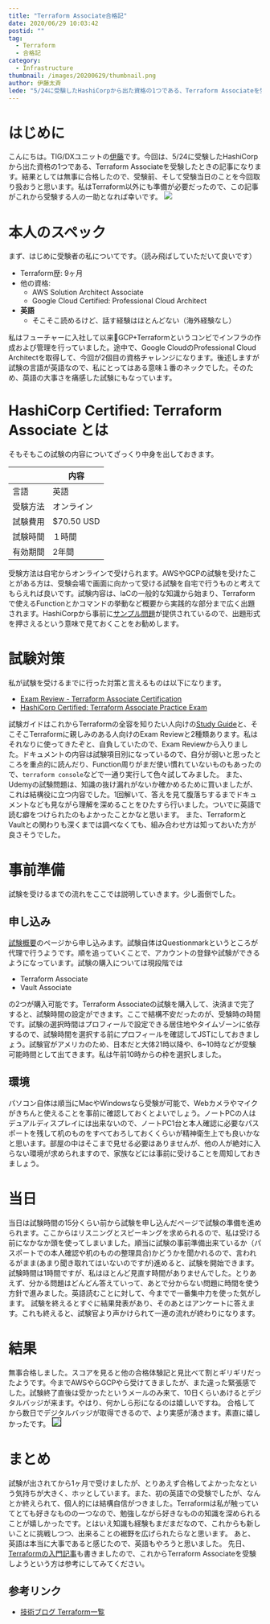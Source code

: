 ```yaml
---
title: "Terraform Associate合格記"
date: 2020/06/29 10:03:42
postid: ""
tag:
  - Terraform
  - 合格記
category:
  - Infrastructure
thumbnail: /images/20200629/thumbnail.png
author: 伊藤太斉
lede: "5/24に受験したHashiCorpから出た資格の1つである、Terraform Associateを受験したときの記事になります。結果としては無事に合格したので、受験前、そして受験当日のことを今回取り扱おうと思います。"
---
```


# はじめに
こんにちは。TIG/DXユニットの[伊藤](https://twitter.com/kaedemalu)です。今回は、5/24に受験したHashiCorpから出た資格の1つである、Terraform Associateを受験したときの記事になります。結果としては無事に合格したので、受験前、そして受験当日のことを今回取り扱おうと思います。私はTerraform以外にも準備が必要だったので、この記事がこれから受験する人の一助となれば幸いです。
<img src="/images/20200629/1.png" class="img-small-size" loading="lazy">

# 本人のスペック
まず、はじめに受験者の私についてです。（読み飛ばしていただいて良いです）

- Terraform歴: 9ヶ月
- 他の資格:
    - AWS Solution Architect Associate
    - Google Cloud Certified: Professional Cloud Architect
- **英語**
    - そこそこ読めるけど、話す経験はほとんどない（海外経験なし）

私はフューチャーに入社して以来GCP+Terraformというコンビでインフラの作成および管理を行っていました。途中で、Google CloudのProfessional Cloud Architectを取得して、今回が2個目の資格チャレンジになります。後述しますが試験の言語が英語なので、私にとってはある意味１番のネックでした。そのため、英語の大事さを痛感した試験にもなっています。

# HashiCorp Certified: Terraform Associate とは
そもそもこの試験の内容についてざっくり中身を出しておきます。

|     | 内容 |
| ------ | ------|
| 言語 | 英語 |
| 受験方法 | オンライン |
| 試験費用 | $70.50 USD |
| 試験時間 | １時間 |
| 有効期間 | 2年間 |

受験方法は自宅からオンラインで受けられます。AWSやGCPの試験を受けたことがある方は、受験会場で画面に向かって受ける試験を自宅で行うものと考えてもらえれば良いです。試験内容は、IaCの一般的な知識から始まり、Terraformで使えるFunctionとかコマンドの挙動など概要から実践的な部分まで広く出題されます。HashiCorpから事前に[サンプル問題](https://learn.hashicorp.com/terraform/certification/terraform-associate-sample-questions)が提供されているので、出題形式を押さえるという意味で見ておくことをお勧めします。

# 試験対策
私が試験を受けるまでに行った対策と言えるものは以下になります。

- [Exam Review - Terraform Associate Certification](https://learn.hashicorp.com/terraform/certification/terraform-associate-review)
- [HashiCorp Certified: Terraform Associate Practice Exam](https://www.udemy.com/course/terraform-associate-practice-exam/)

試験ガイドはこれからTerraformの全容を知りたい人向けの[Study Guide](https://learn.hashicorp.com/terraform/certification/terraform-associate-study-guide)と、そこそこTerraformに親しみのある人向けのExam Reviewと2種類あります。私はそれなりに使ってきたぞと、自負していたので、Exam Reviewから入りました。ドキュメントの内容は試験項目別になっているので、自分が弱いと思ったところを重点的に読んだり、Function周りがまだ使い慣れていないものもあったので、`terraform console`などで一通り実行して色々試してみました。
また、Udemyの試験問題は、知識の抜け漏れがないか確かめるために買いましたが、これは結構役に立つ内容でした。1回解いて、答えを見て腹落ちするまでドキュメントなども見ながら理解を深めることをひたすら行いました。ついでに英語で読む癖をつけられたのもよかったことかなと思います。
また、TerraformとVaultとの関わりも深くまでは調べなくても、組み合わせ方は知っておいた方が良さそうでした。

# 事前準備
試験を受けるまでの流れをここでは説明していきます。少し面倒でした。

## 申し込み
[試験概要](https://www.hashicorp.com/certification/terraform-associate/)のページから申し込みます。試験自体はQuestionmarkというところが代理で行うようです。順を追っていくことで、アカウントの登録や試験ができるようになっています。試験の購入については現段階では

- Terraform Associate
- Vault Associate

の2つが購入可能です。Terraform Associateの試験を購入して、決済まで完了すると、試験時間の設定ができます。ここで結構不安だったのが、受験時の時間です。試験の選択時間はプロフィールで設定できる居住地やタイムゾーンに依存するので、試験時間を選択する前にプロフィールを確認してJSTにしておきましょう。試験官がアメリカのため、日本だと大体21時以降や、6~10時などが受験可能時間として出てきます。私は午前10時からの枠を選択しました。

## 環境
パソコン自体は順当にMacやWindowsなら受験が可能で、Webカメラやマイクがきちんと使えることを事前に確認しておくとよいでしょう。ノートPCの人はデュアルディスプレイには出来ないので、ノートPC1台と本人確認に必要なパスポートを残して机のものをすべておろしておくくらいが精神衛生上でも良いかなと思います。部屋の中はそこまで見せる必要はありませんが、他の人が絶対に入らない環境が求められますので、家族などには事前に受けることを周知しておきましょう。

# 当日
当日は試験時間の15分くらい前から試験を申し込んだページで試験の準備を進められます。ここからはリスニングとスピーキングを求められるので、私は受ける前になかなか頭を使ってしまいました。順当に試験の事前準備出来ているか（パスポートでの本人確認や机のものの整理具合)かどうかを聞かれるので、言われるがまま(あまり聞き取れてはいないのですが)進めると、試験を開始できます。
試験時間は1時間ですが、私はほとんど見直す時間がありませんでした。とりあえず、分かる問題はどんどん答えていって、あとで分からない問題に時間を使う方針で進みました。英語読むことに対して、今までで一番集中力を使った気がします。
試験を終えるとすぐに結果発表があり、そのあとはアンケートに答えます。これも終えると、試験官より声かけられて一連の流れが終わりになります。

# 結果
無事合格しました。スコアを見ると他の合格体験記と見比べて割とギリギリだったようです。今までAWSやらGCPやら受けてきましたが、また違った緊張感でした。試験終了直後は受かったというメールのみ来て、10日くらいあけるとデジタルバッジが来ます。やはり、何かしら形になるのは嬉しいですね。
合格してから数日でデジタルバッジが取得できるので、より実感が湧きます。素直に嬉しかったです。
<img src="/images/20200629/photo_20200629_01.png" class="img-middle-size" style="border:solid 1px #000000" loading="lazy">

# まとめ
試験が出されてから1ヶ月で受けましたが、とりあえず合格してよかったなという気持ちが大きく、ホッとしています。また、初の英語での受験でしたが、なんとか終えられて、個人的には結構自信がつきました。Terraformは私が触っていてとても好きなものの一つなので、勉強しながら好きなものの知識を深められることが嬉しかったです。とはいえ知識も経験もまだまだなので、これからも新しいことに挑戦しつつ、出来ることの裾野を広げられたらなと思います。
あと、英語は本当に大事であると感じたので、英語もやろうと思いました。
先日、[Terraformの入門記事](/articles/20200624/)も書きましたので、これからTerraform Associateを受験しようという方は参考にしてみてください。

## 参考リンク

- [技術ブログ Terraform一覧](/tags/Terraform/)
